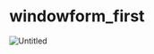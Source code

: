 # windowform_first

![Untitled](https://s3-us-west-2.amazonaws.com/secure.notion-static.com/22e99d55-2411-4b2d-985f-1124cd05ccc1/Untitled.png)
